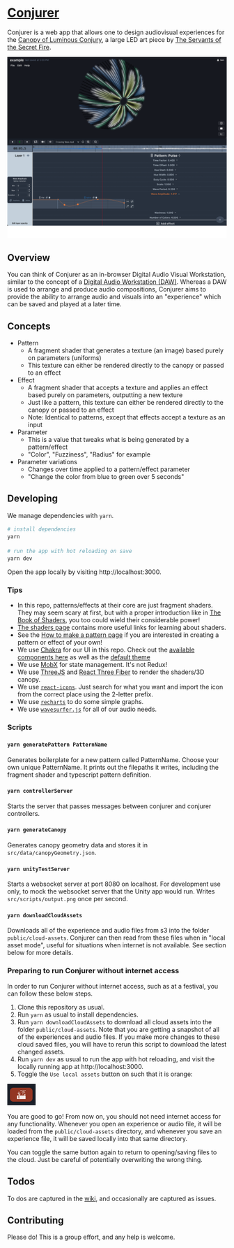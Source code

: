 # [Conjurer](https://canopyconjurer.vercel.app)

Conjurer is a web app that allows one to design audiovisual experiences for the [Canopy of Luminous Conjury](https://se.cretfi.re/canopy/), a large LED art piece by [The Servants of the Secret Fire](https://se.cretfi.re/).

![Conjurer screenshot](public/example.png)

## Overview

You can think of Conjurer as an in-browser Digital Audio Visual Workstation, similar to the concept of a [Digital Audio Workstation (DAW)](https://en.wikipedia.org/wiki/Digital_audio_workstation). Whereas a DAW is used to arrange and produce audio compositions, Conjurer aims to provide the ability to arrange audio and visuals into an "experience" which can be saved and played at a later time.

## Concepts

- Pattern
  - A fragment shader that generates a texture (an image) based purely on parameters (uniforms)
  - This texture can either be rendered directly to the canopy or passed to an effect
- Effect
  - A fragment shader that accepts a texture and applies an effect based purely on parameters, outputting a new texture
  - Just like a pattern, this texture can either be rendered directly to the canopy or passed to an effect
  - Note: Identical to patterns, except that effects accept a texture as an input
- Parameter
  - This is a value that tweaks what is being generated by a pattern/effect
  - "Color", "Fuzziness", "Radius" for example
- Parameter variations
  - Changes over time applied to a pattern/effect parameter
  - "Change the color from blue to green over 5 seconds"

## Developing

We manage dependencies with `yarn`.

```bash
# install dependencies
yarn

# run the app with hot reloading on save
yarn dev
```

Open the app locally by visiting http://localhost:3000.

### Tips

- In this repo, patterns/effects at their core are just fragment shaders. They may seem scary at first, but with a proper introduction like in [The Book of Shaders](https://thebookofshaders.com/), you too could wield their considerable power!
- [The shaders page](docs/shaders.md) contains more useful links for learning about shaders.
- See the [How to make a pattern page](docs/patterns.md) if you are interested in creating a pattern or effect of your own!
- We use [Chakra](https://chakra-ui.com/) for our UI in this repo. Check out the [available components here](https://chakra-ui.com/docs/components) as well as the [default theme](https://chakra-ui.com/docs/styled-system/theme)
- We use [MobX](https://github.com/mobxjs/mobx) for state management. It's not Redux!
- We use [ThreeJS](https://threejs.org/) and [React Three Fiber](https://docs.pmnd.rs/react-three-fiber/getting-started/introduction) to render the shaders/3D canopy.
- We use [`react-icons`](https://react-icons.github.io/react-icons/search). Just search for what you want and import the icon from the correct place using the 2-letter prefix.
- We use [`recharts`](https://recharts.org/en-US/api) to do some simple graphs.
- We use [`wavesurfer.js`](https://wavesurfer-js.org/) for all of our audio needs.

### Scripts

#### `yarn generatePattern PatternName`

Generates boilerplate for a new pattern called PatternName. Choose your own unique PatternName. It prints out the filepaths it writes, including the fragment shader and typescript pattern definition.

#### `yarn controllerServer`

Starts the server that passes messages between conjurer and conjurer controllers.

#### `yarn generateCanopy`

Generates canopy geometry data and stores it in `src/data/canopyGeometry.json`.

#### `yarn unityTestServer`

Starts a websocket server at port 8080 on localhost. For development use only, to mock the websocket server that the Unity app would run. Writes `src/scripts/output.png` once per second.

#### `yarn downloadCloudAssets`

Downloads all of the experience and audio files from s3 into the folder `public/cloud-assets`. Conjurer can then read from these files when in "local asset mode", useful for situations when internet is not available. See section below for more details.

### Preparing to run Conjurer without internet access

In order to run Conjurer without internet access, such as at a festival, you can follow these below steps.

1. Clone this repository as usual.
1. Run `yarn` as usual to install dependencies.
1. Run `yarn downloadCloudAssets` to download all cloud assets into the folder `public/cloud-assets`. Note that you are getting a snapshot of all of the experiences and audio files. If you make more changes to these cloud saved files, you will have to rerun this script to download the latest changed assets.
1. Run `yarn dev` as usual to run the app with hot reloading, and visit the locally running app at http://localhost:3000.
1. Toggle the `Use local assets` button on such that it is orange:

![Use local assets button](public/use-local-assets-button.png)

You are good to go! From now on, you should not need internet access for any functionality. Whenever you open an experience or audio file, it will be loaded from the `public/cloud-assets` directory, and whenever you save an experience file, it will be saved locally into that same directory.

You can toggle the same button again to return to opening/saving files to the cloud. Just be careful of potentially overwriting the wrong thing.

## Todos

To dos are captured in the [wiki](https://github.com/SotSF/conjurer/wiki), and occasionally are captured as issues.

## Contributing

Please do! This is a group effort, and any help is welcome.
